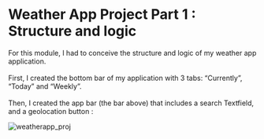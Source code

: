# Weather App Project Part 1 : Structure and logic 

For this module, I had to conceive the structure and logic of my weather app application. <br/> <br/>
First, I created the bottom bar of my application with 3 tabs: “Currently”, “Today” and “Weekly”. <br/> <br/>
Then, I created the app bar (the bar above) that includes a search Textfield, and a geolocation button :

![weatherapp_proj](https://github.com/Claken/Piscine_Flutter/assets/51683861/ec5c147d-8c7b-48f7-bdb0-eefe62102814)
